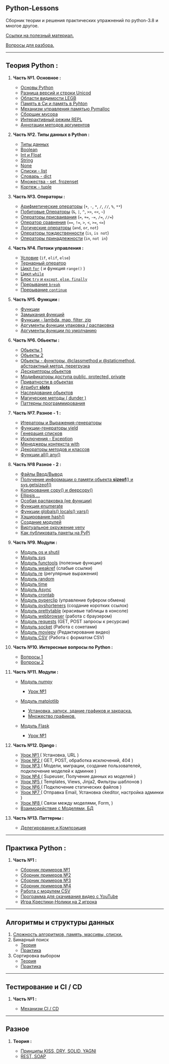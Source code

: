 Python-Lessons
---
[comment]: <> (https://api.github.com/users/PopckovS)
Сборник теории и решения практических упражнений по python-3.8 
и многое другое.

[Ссылки на полезный материал.](links.md)

[Вопросы для разбора.](questions.md)

---

Теория Python :
---
 
1.  **Часть №1. Основное :**

    - [Основы Python](Theory/Part_1/Base.md )
    - [Разница версий и строки Unicod](Theory/Part_1/Version_difference.md )
    - [Области видимости LEGB](Theory/Part_1/Scopes_LEGB.md)
    - [Память в Си и память в Pyhton](Theory/Part_1/Memory_C_Python.md)
    - [Механизм управления памятью Pymalloc](Theory/Part_1/Memory_Pymalloc.md )
    - [Сборщик мусора](Theory/Part_1/Garbage_collector.md )
    - [Интерактивный режим REPL](Theory/Part_1/Interactive_mode_REPL.md )
    - [Аннотации методов аргументов](Theory/Part_1/Annotations.md )


2. **Часть №2. Типы данных в Python :**

    - [Типы данных](Theory/Part_2/Data_types.md)
    - [Boolean](Theory/Part_2/Boolean.md)
    - [Int и Float](Theory/Part_2/Integer_float.md)
    - [String](Theory/Part_2/String.md)
    - [None](Theory/Part_2/None.md)
    - [Списки - list](Theory/Part_2/List.md)
    - [Словарь - dict](Theory/Part_2/Dict.md)
    - [Множества - set, frozenset](Theory/Part_2/set.md )
    - [Кортеж - tuple](Theory/Part_2/Tuple.md)


3. **Часть №3. Операторы :**
    - [Арифметические операторы](Theory/Part_3/Arithmetic.md) (`+`, `-`, `*`, `/`, `//`, `%`, `**`)
    - [Побитовые Операторы](Theory/Part_3/Bitwise.md) (`&`, `|`, `^`, `>>`, `<<`, `~`)
    - [Операторы присваивания](Theory/Part_3/Assigment.md) (`=`, `+=`, `-=`, `/=`, `//=`)
    - [Оператор сравнения](Theory/Part_3/Comparison.md) (`==`, `!=`, `>`, `<`, `>=`, `<=`)
    - [Логические операторы](Theory/Part_3/Logical.md) (`and`, `or`, `not`)
    - [Операторы тождественности](Theory/Part_3/Identity.md) (`is`, `is not`)
    - [Операторы принадлежности](Theory/Part_3/Membership.md) (`in`, `not in`)


4. **Часть №4. Потоки управления :**
   
    - [Условие](Theory/Part_4/If_else.md) (`if`, `elif`, `else`)
    - [Тернарный оператор](Theory/Part_4/Ternary_operator.md )
    - [Цикл `for`](Theory/Part_4/For.md) ( и функция `range()` )
    - [Цикл `while`](Theory/Part_4/While.md)
    - [Блок `try` и `except`, `else`, `finally`](Theory/Part_4/Try.md)
    - [Прерывание `break`](Theory/Part_4/Break.md)
    - [Прерывание `continue`](Theory/Part_4/Continue.md)

   
5. **Часть №5. Функции :**

    - [Функции](Theory/Part_5/Functions.md)
    - [Замыкания функций](Theory/Part_5/Function_closures.md)
    - [Функции - lambda, map, filter, zip](Theory/Part_5/Function_lambda.md)
    - [Аргументы функции упаковка / распаковка](Theory/Part_5/Packing_and_unpacking_function_arguments.md)
    - [Аргументы функции по умолчанию](Theory/Part_5/Default_function_arguments.md)


6. **Часть №6. Обьекты :**

    - [Обьекты 1](Theory/Part_6/Object_1.md )
    - [Обьекты 2](Theory/Part_6/Object_2.md )
    - [Обьекты - функторы, @classmethod и @staticmethod, абстрактный метод, перегрузка ](Theory/Part_6/Object_3.md )
    - [Дескрипторы обьектов](Theory/Part_6/Descriptors.md )
    - [Модификаторы доступа public, protected, private](Theory/Part_6/Access_modifiers.md)
    - [Приватности в обьектах](Theory/Part_6/Privacy.md)
    - [Атрибут __slots__](Theory/Part_6/Mechanism__slots__.md )
    - [Наследование обьектов](Theory/Part_6/Inheritance.md )
    - [Магические методы ( dunder )](Theory/Part_6/Dunder_method.md )
    - [Паттерны программирования](Theory/Part_6/Pattern.md )
   

7. **Часть №7. Разное - 1 :**

    - [Итераторы и Выражения-генераторы ](Theory/Part_7/Iterators_expression_generators.md)
    - [Функции-генераторы yield](Theory/Part_7/Yield.md)
    - [Генерация списков](Theory/Part_7/List_comprehensions.md)
    - [Исключения - Exception](Theory/Part_7/Exceptions.md)
    - [Менеджеры контекста with](Theory/Part_7/With.md)
    - [Декораторы методов и классов](Theory/Part_7/Decorator.md)
    - [Функции all() any() ](Theory/Part_7/Function_all_any.md)
   

8. **Часть №8 Разное - 2 :**

    - [Файлы Ввод/Вывод](Theory/Part_8/File.md)
    - [Получение информации о памяти обьекта __sizeof__() и sys.getsizeof()](Theory/Part_8/Get_information_about_memory.md )
    - [Копирование copy() и deepcopy()](Theory/Part_8/Copy_object.md )
    - [Ellipsis ...](Theory/Part_8/Ellipsis.md)
    - [Особая распаковка (не функции)](Theory/Part_8/Unpacking.md)
    - [Функция enumerate](Theory/Part_8/Function_enumerate.md)
    - [Функции globals() locals() vars()](Theory/Part_8/Scopes_functions.md)
    - [Хэширование hash()](Theory/Part_8/Hash.md)
    - [Создание модулей](Theory/Part_8/Module.md)
    - [Виртуальное окружение venv](Theory/Part_8/Virtual.md)
    - [Как публиковать пакеты на PyPi](Theory/Part_8/pypi.md)


9. **Часть №9. Модули :**
   
    - [Модуль os и shutil ](Theory/Part_9/Module_os.md)
    - [Модуль sys](Theory/Part_9/Module_sys.md)
    - [Модуль functools](Theory/Part_9/Module_functools.md) (полезные функции)
    - [Модуль weakref](Theory/Part_9/Module_weakref.md) (слабые ссылки)
    - [Модуль re](Theory/Part_9/Module_re.md) (регулярные выражения)
    - [Модуль random](Theory/Part_9/Module_random.md)
    - [Модуль time](Theory/Part_9/Module_time.md)
    - [Модуль Async](Theory/Part_9/Module_Async.md)
    - [Модуль crontab](Theory/Part_9/Module_crontab.md)
    - [Модуль pyperclip](Theory/Part_9/Module_pyperclip.md) (управление буфером обмена)
    - [Модуль pyshorteners](Theory/Part_9/Module_pyshorteners.md) (создание коротких ссылок)
    - [Модуль prettytable](Theory/Part_9/Module_prettytable.md) (красивые таблицы в консоле)
    - [Модуль webbrowser](Theory/Part_9/Module_webbrowser.md) (работа с браузером)
    - [Модуль requests](Theory/Part_9/Module_requests.md) (GET, POST запросы к ресурсам)
    - [Модуль socket](Theory/Part_9/Module_socket.md) (Работа с сокетами)
    - [Модуль moviepy](Theory/Part_9/Module_moviepy.md) (Редактирование видео)
    - [Модуль CSV](Theory/Part_9/Module_CSV.md) (Работа с форматом CSV)
      
[comment]: <> (добавить модуль cmd)

10. **Часть №10. Интересные вопросы по Python :**

    - [Вопросы 1](Theory/Part_10/Questions_1.md)
    - [Вопросы 2](Theory/Part_10/Questions_2.md)
   

11. **Часть №11. Модули :**
   
    - [Модуль numpy](Theory/Part_11/numpy)
      
         - [ Урок №1 ](Theory/Part_11/numpy/Lesson_1.md)
       
    - [Модуль matplotlib](Theory/Part_11/matplotlib)
         
         - [Установка, запуск, здание графиков и закраска. ](Theory/Part_11/matplotlib/Lesson_1.md)
         - [Множество графиков, ](Theory/Part_11/matplotlib/Lesson_2.md)
   
    - [Модуль Flask ](Theory/Part_11/Flask)   
         - [ Урок №1 ](Theory/Part_11/Flask/Lesson_1.md)
   

12. **Часть №12. Django :**
   
    - [Урок №1 ](Theory/Part_12/django_1.md) ( Установка, URL )
    - [Урок №2 ](Theory/Part_12/django_2.md) ( GET, POST, обработка исключений, 404 )
    - [Урок №3 ](Theory/Part_12/django_3.md) ( Модели, миграции, создание пользователей, подключение моделей к админке )
    - [Урок №4 ](Theory/Part_12/django_4.md) ( Supeuser, Получение данных из моделей )
    - [Урок №5 ](Theory/Part_12/django_5.md) ( Templates, Views, Jinja2, Фильтры шаблонов )
    - [Урок №6 ](Theory/Part_12/django_6.md) ( Подключение статических файлов )
    - [Урок №7 ](Theory/Part_12/django_7.md) ( Отправка Email, Установка ckeditor, настройка админки )
    - [Урок №8 ](Theory/Part_12/django_8.md) ( Связи между моделями, Form, )
    - [Взаимодействие с Моделями, БД ](Theory/Part_12/django_sql.md)


13. **Часть №13. Паттерны :**

     - [Делегирование и Композиция](Theory/Part_13/pattern_1.md)   

---

Практика Python :
---

1) **Часть №1 :**

    - [Сборник примеров №1](Example/Practice_1/1.py)
    - [Сборник примеров №2](Example/Practice_1/2.py)
    - [Сборник примеров №3](Example/Practice_1/3.py)
    - [Сборник примеров №4](Example/Practice_1/4.py)
    - [Работа с модулем CSV ](Example/Practice_1/CSV/CSV.py)
    - [Программа для скачивания видео с YouTube ](Example/Practice_1/get_videos.py)
    - [Игра Крестики-Нолики на 2 игрока](Example/Practice_1/tic_tac_toe.py)


---
Алгоритмы и структуры данных
---
   1. [ Сложность алгоритмов, память, массивы, списки. ](Algorithm/Lesson_1.md)
   2. Бинарный поиск
      - [ Теория ](Algorithm/binary/binary.md) 
      - [ Практика ](Algorithm/binary/binary.py)
   3. Сортировка выбором
      - [ Теория ](Algorithm/selection/selection_sort.md)
      - [ Практика ](Algorithm/selection/selection_sort.py)

---
Тестирование и CI / CD
---

1. **Часть №1 :**
    
    - [Механизм CI / CD](Test/Lesson_CI_CD.md)

---

Разное
---

1. **Теория :**

    - [Принципы KISS, DRY, SOLID, YAGNI](Other-theory/KISS.md)
    - [REST, SOAP](Other-theory/REST_SOAP.md)
    
